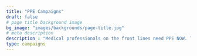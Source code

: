 ```yaml
---
title: "PPE Campaigns"
draft: false
# page title background image
bg_image: "images/backgrounds/page-title.jpg"
# meta description
description : "Medical professionals on the front lines need PPE NOW. These campaigns are dedicated to collecting, manufacturing, and distributing PPE to "
type: campaigns
---
```

